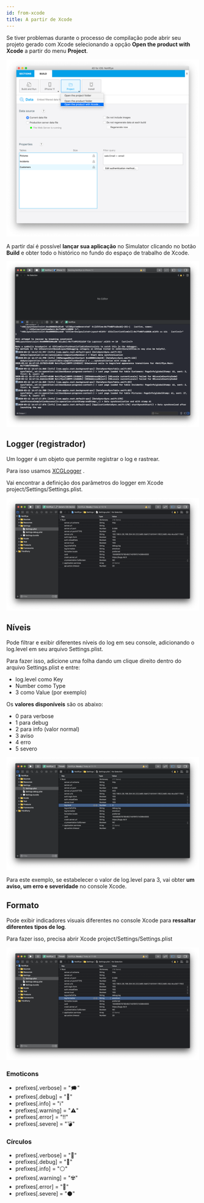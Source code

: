 ```yaml
---
id: from-xcode
title: A partir de Xcode
---
```


Se tiver problemas durante o processo de compilação pode abrir seu projeto gerado com Xcode selecionando a opção **Open the product with Xcode** a partir do menu **Project**.

![Abrir o projeto com Xcode](img/open-project-Xcode.png)

A partir daí é possível **lançar sua aplicação** no Simulator clicando no botão **Build** e obter todo o histórico no fundo do espaço de trabalho de Xcode.

![Históricos de Xcode](img/Xcode-logs.png)

## Logger (registrador)

Um logger é um objeto que permite registrar o log e rastrear.

Para isso usamos [XCGLogger](https://github.com/DaveWoodCom/XCGLogger) .

Vai encontrar a definição dos parâmetros do logger em  Xcode project/Settings/Settings.plist.

![Históricos de Xcode](img/settings-plist-xcode.png)


## Níveis

Pode filtrar e exibir diferentes níveis do log em seu console, adicionando o log.level em seu arquivo Settings.plist.

Para fazer isso, adicione uma folha dando um clique direito dentro do arquivo Settings.plist e entre:
* log.level como Key
* Number como Type
* 3 como Value (por exemplo)

Os **valores disponíveis** são os abaixo:

* 0 para verbose
* 1 para debug
* 2 para info (valor normal)
* 3 aviso
* 4 erro
* 5 severo

![Nível do histórico](img/log-level.png)

Para este exemplo, se estabelecer o valor de log.level para 3, vai obter **um aviso, um erro e severidade** no console  Xcode.

## Formato

Pode exibir indicadores visuais diferentes no console Xcode para **ressaltar diferentes tipos de log**.

Para fazer isso, precisa abrir  Xcode project/Settings/Settings.plist

![Formato do histórico](img/log-format.png)

### Emoticons

 * prefixes[.verbose] = "🗯"
 * prefixes[.debug] = "🔹"
 * prefixes[.info] = "ℹ️"
 * prefixes[.warning] = "⚠️"
 * prefixes[.error] = "‼️"
 * prefixes[.severe] = "💣"

### Círculos

* prefixes[.verbose] = "🔘"
* prefixes[.debug] = "🔵"
* prefixes[.info] = "⚪"
* prefixes[.warning] = "☢️"
* prefixes[.error] = "🔴"
* prefixes[.severe] = "⚫"

